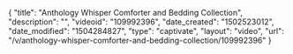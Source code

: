 {
    "title": "Anthology Whisper Comforter and Bedding Collection",
    "description": "",
    "videoid": "109992396",
    "date_created": "1502523012",
    "date_modified": "1504284827",
    "type": "captivate",
    "layout": "video",
    "url": "\/v\/anthology-whisper-comforter-and-bedding-collection\/109992396"
}